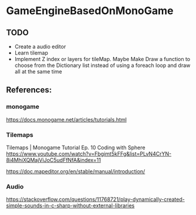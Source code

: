 # GameEngineBasedOnMonoGame

## TODO

- Create a audio editor
- Learn tilemap
- Implement Z index or layers for tileMap. Maybe Make Draw a function to choose from the Dictionary list instead of using a foreach loop and draw all at the same time

## References:

### monogame

https://docs.monogame.net/articles/tutorials.html

### Tilemaps
Tilemaps | Monogame Tutorial Ep. 10 Coding with Sphere
https://www.youtube.com/watch?v=Fbgimt5kFFg&list=PLvN4CrYN-8i4MhiXQMajViJoC5udFfNfA&index=11

https://doc.mapeditor.org/en/stable/manual/introduction/

### Audio

https://stackoverflow.com/questions/11768721/play-dynamically-created-simple-sounds-in-c-sharp-without-external-libraries